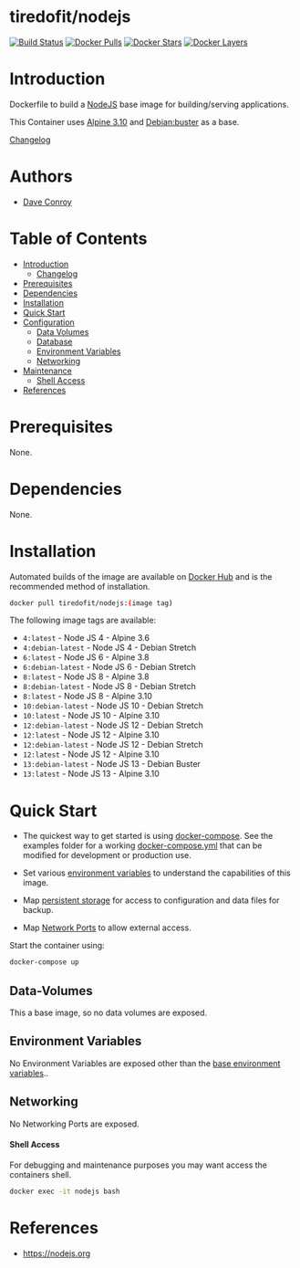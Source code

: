 # tiredofit/nodejs

[![Build Status](https://img.shields.io/docker/build/tiredofit/nodejs.svg)](https://hub.docker.com/r/tiredofit/nodejs)
[![Docker Pulls](https://img.shields.io/docker/pulls/tiredofit/nodejs.svg)](https://hub.docker.com/r/tiredofit/nodejs)
[![Docker Stars](https://img.shields.io/docker/stars/tiredofit/nodejs.svg)](https://hub.docker.com/r/tiredofit/nodejs)
[![Docker Layers](https://images.microbadger.com/badges/image/tiredofit/nodejs.svg)](https://microbadger.com/images/tiredofit/nodejs)

# Introduction

Dockerfile to build a [NodeJS](https://nodejs.org) base image for building/serving applications.

This Container uses [Alpine 3.10](https://hub.docker.com/r/tiredofit/alpine) and [Debian:buster](https://hub.docker.com/r/tiredofit/debian) as a base.



[Changelog](CHANGELOG.md)

# Authors

- [Dave Conroy](https://github.com/tiredofit)

# Table of Contents

- [Introduction](#introduction)
	- [Changelog](CHANGELOG.md)
- [Prerequisites](#prerequisites)
- [Dependencies](#dependendcies)
- [Installation](#installation)
- [Quick Start](#quick-start)
- [Configuration](#configuration)
	- [Data Volumes](#data-volumes)
	- [Database](#database)
	- [Environment Variables](#environmentvariables)   
	- [Networking](#networking)
- [Maintenance](#maintenance)
	- [Shell Access](#shell-access)
- [References](#references)


# Prerequisites

None.

# Dependencies

None.

# Installation

Automated builds of the image are available on [Docker Hub](https://tiredofit/nodejs) and is the recommended method of installation.


```bash
docker pull tiredofit/nodejs:(image tag)
```


The following image tags are available:

* `4:latest` - Node JS 4 - Alpine 3.6
* `4:debian-latest` - Node JS 4 - Debian Stretch
* `6:latest` - Node JS 6 - Alpine 3.8
* `6:debian-latest` - Node JS 6 - Debian Stretch
* `8:latest` - Node JS 8 - Alpine 3.8
* `8:debian-latest` - Node JS 8 - Debian Stretch
* `8:latest` - Node JS 8 - Alpine 3.10
* `10:debian-latest` - Node JS 10 - Debian Stretch
* `10:latest` - Node JS 10 - Alpine 3.10
* `12:debian-latest` - Node JS 12 - Debian Stretch
* `12:latest` - Node JS 12 - Alpine 3.10
* `12:debian-latest` - Node JS 12 - Debian Stretch
* `12:latest` - Node JS 12 - Alpine 3.10
* `13:debian-latest` - Node JS 13 - Debian Buster
* `13:latest` - Node JS 13 - Alpine 3.10


# Quick Start

* The quickest way to get started is using [docker-compose](https://docs.docker.com/compose/). See the examples folder for a working [docker-compose.yml](examples/docker-compose.yml) that can be modified for development or production use.

* Set various [environment variables](#environment-variables) to understand the capabilities of this image.
* Map [persistent storage](#data-volumes) for access to configuration and data files for backup.
* Map [Network Ports](#networking) to allow external access.

Start the container using:

```bash
docker-compose up
```

## Data-Volumes

This a base image, so no data volumes are exposed.


## Environment Variables

No Environment Variables are exposed other than the [base environment variables](https://hub.docker.com/r/alpine)..

## Networking

No Networking Ports are exposed.

#### Shell Access

For debugging and maintenance purposes you may want access the containers shell. 

```bash
docker exec -it nodejs bash
```

# References

* https://nodejs.org
